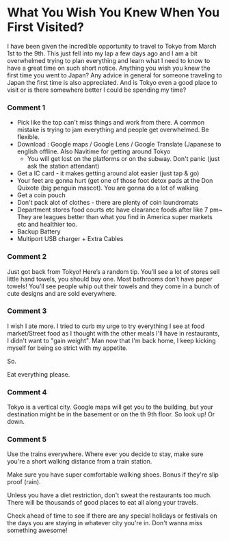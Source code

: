# What You Wish You Knew When You First Visited?

I have been given the incredible opportunity to travel to Tokyo from March 1st to the 9th. This just fell into my lap a few days ago and I am a bit overwhelmed trying to plan everything and learn what I need to know to have a great time on such short notice. Anything you wish you knew the first time you went to Japan? Any advice in general for someone traveling to Japan the first time is also appreciated. And is Tokyo even a good place to visit or is there somewhere better I could be spending my time?

### Comment 1

* Pick like the top can't miss things and work from there. A common mistake is trying to jam everything and people get overwhelmed. Be flexible.
* Download : Google maps / Google Lens / Google Translate (Japanese to english offline.  Also Navitime for getting around Tokyo
   * You will get lost on the platforms or on the subway. Don't panic (just ask the station attendant)
* Get a IC card - it makes getting around alot easier (just tap & go)
* Your feet are gonna hurt (get one of those foot detox pads at the Don Quixote (big penguin mascot). You are gonna do a lot of walking
* Get a coin pouch
* Don't pack alot of clothes - there are plenty of coin laundromats
* Department stores food courts etc have clearance foods after like 7 pm\~ They are leagues better than what you find in America super markets etc and healthier too.
* Backup Battery
* Multiport USB charger + Extra Cables

### Comment 2

Just got back from Tokyo! Here’s a random tip. You’ll see a lot of stores sell little hand towels, you should buy one. Most bathrooms don’t have paper towels! You’ll see people whip out their towels and they come in a bunch of cute designs and are sold everywhere.

### Comment 3

I wish I ate more. I tried to curb my urge to try everything I see at food market/Street food as I thought with the other meals I'll have in restaurants, I didn't want to "gain weight". Man now that I'm back home, I keep kicking myself for being so strict with my appetite. 

So.

Eat everything please.

### Comment 4

Tokyo is a vertical city. Google maps will get you to the building, but your destination might be in the basement or on the th 9th floor. So look up! Or down.

### Comment 5

Use the trains everywhere.  Where ever you decide to stay, make sure you're a short walking distance from a train station.  

Make sure you have super comfortable walking shoes.  Bonus if they're slip proof (rain).

Unless you have a diet restriction, don't sweat the restaurants too much.  There will be thousands of good places to eat all along your travels.  

Check ahead of time to see if there are any special holidays or festivals on the days you are staying in whatever city you're in.  Don't wanna miss something awesome!

